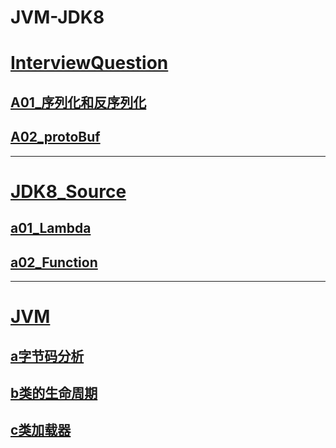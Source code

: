 # JVM-JDK8

# [InterviewQuestion](src%2Fmain%2Fjava%2Fcom%2Fliangquan%2FInterviewQuestion)
## [A01_序列化和反序列化](src%2Fmain%2Fjava%2Fcom%2Fliangquan%2FInterviewQuestion%2FA01_%E5%BA%8F%E5%88%97%E5%8C%96%E5%92%8C%E5%8F%8D%E5%BA%8F%E5%88%97%E5%8C%96)
## [A02_protoBuf](src%2Fmain%2Fjava%2Fcom%2Fliangquan%2FInterviewQuestion%2FA02_protoBuf)

___
# [JDK8_Source](src%2Fmain%2Fjava%2Fcom%2Fliangquan%2FJDK8_Source)
## [a01_Lambda](src%2Fmain%2Fjava%2Fcom%2Fliangquan%2FJDK8_Source%2Fa01_Lambda)
## [a02_Function](src%2Fmain%2Fjava%2Fcom%2Fliangquan%2FJDK8_Source%2Fa02_Function)

___
# [JVM](src%2Fmain%2Fjava%2Fcom%2Fliangquan%2FJVM)
## [a字节码分析](src%2Fmain%2Fjava%2Fcom%2Fliangquan%2FJVM%2Fa%E5%AD%97%E8%8A%82%E7%A0%81%E5%88%86%E6%9E%90)
## [b类的生命周期](src%2Fmain%2Fjava%2Fcom%2Fliangquan%2FJVM%2Fb%E7%B1%BB%E7%9A%84%E7%94%9F%E5%91%BD%E5%91%A8%E6%9C%9F)
## [c类加载器](src%2Fmain%2Fjava%2Fcom%2Fliangquan%2FJVM%2Fc%E7%B1%BB%E5%8A%A0%E8%BD%BD%E5%99%A8)